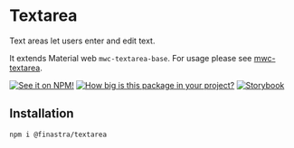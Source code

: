 # Textarea
Text areas let users enter and edit text.

It extends Material web `mwc-textarea-base`. For usage please see [mwc-textarea](https://github.com/material-components/material-web/tree/master/packages/textarea).

[![See it on NPM!](https://img.shields.io/npm/v/@finastra/textarea?style=for-the-badge)](https://www.npmjs.com/package/@finastra/textarea)
[![How big is this package in your project?](https://img.shields.io/bundlephobia/minzip/@finastra/textarea?style=for-the-badge)](https://bundlephobia.com/result?p=@finastra/textarea')
[![Storybook](https://shields.io/badge/-Play%20with%20this%20web%20component-2a0481?logo=storybook&style=for-the-badge)](https://finastra.github.io/finastra-design-system/?path=/story/components-textarea--default)

## Installation

```
npm i @finastra/textarea
```
